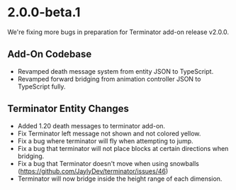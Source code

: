 # 2.0.0-beta.1

We're fixing more bugs in preparation for Terminator add-on release v2.0.0.

## Add-On Codebase

- Revamped death message system from entity JSON to TypeScript.
- Revamped forward bridging from animation controller JSON to TypeScript fully.

## Terminator Entity Changes

- Added 1.20 death messages to terminator add-on.
- Fix Terminator left message not shown and not colored yellow.
- Fix a bug where terminator will fly when attempting to jump.
- Fix a bug that terminator will not place blocks at certain directions when bridging.
- Fix a bug that Terminator doesn't move when using snowballs (https://github.com/JaylyDev/terminator/issues/46)
- Terminator will now bridge inside the height range of each dimension.
